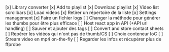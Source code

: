 [x] Library converter
[x] Add to playlist
[x] Download playlist
[x] Video list scrollbars
[x] Load videos
[x] Retirer un répertoire de la liste
[x] Settings management
[x] Faire un fichier logs
[ ] Changer la méthode pour générer les thumbs pour être plus efficace
[ ] Host react app in API (+API url handling)
[ ] Sauver et ajouter des tags
[ ] Convert and store contact sheets
[ ] Repérer les vidéos qui n'ont pas de thumb/CS
[ ] Choix conteneur IoC
[ ] Stream video en mp4 on-the-fly
[ ] Regarder les infos et récupérer plus de ffprobe